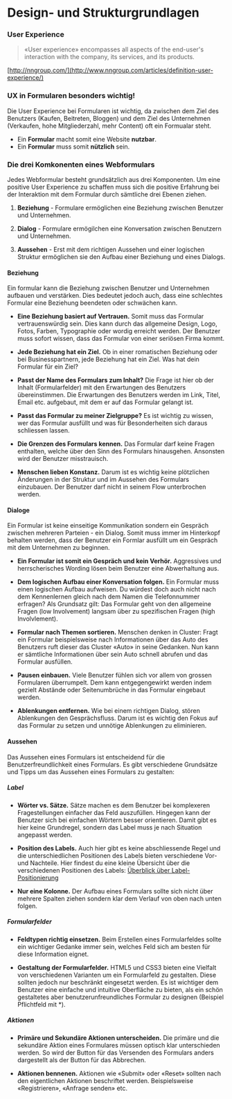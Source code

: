 # Design- und Strukturgrundlagen

### User Experience

> «User experience» encompasses all aspects of the end-user's interaction with the company, its services, and its products.

[http://nngroup.com/](http://www.nngroup.com/articles/definition-user-experience/)

### UX in Formularen besonders wichtig!

Die User Experience bei Formularen ist wichtig, da zwischen dem Ziel des Benutzers (Kaufen, Beitreten, Bloggen) und dem Ziel des Unternehmen (Verkaufen, hohe Mitgliederzahl, mehr Content) oft ein Formualar steht.

* Ein __Formular__ macht somit eine Website __nutzbar__.
* Ein __Formular__ muss somit __nützlich__ sein.

### Die drei Komkonenten eines Webformulars

Jedes Webformular besteht grundsätzlich aus drei Komponenten. Um eine positive User Experience zu schaffen muss sich die positive Erfahrung bei der Interaktion mit dem Formular durch sämtliche drei Ebenen ziehen.

1. __Beziehung__ - Formulare ermöglichen eine Beziehung zwischen Benutzer und Unternehmen.

2. __Dialog__ - Formulare ermögilchen eine Konversation zwischen Benutzern und Unternehmen.

3. __Aussehen__ - Erst mit dem richtigen Aussehen und einer logischen Struktur ermöglichen sie den Aufbau einer Beziehung und eines Dialogs.

#### Beziehung
Ein formular kann die Beziehung zwischen Benutzer und Unternehmen aufbauen und verstärken. Dies bedeutet jedoch auch, dass eine schlechtes Formular eine Beziehung beendeten oder schwächen kann.

* __Eine Beziehung basiert auf Vertrauen.__ Somit muss das Formular vertrauenswürdig sein. Dies kann durch das allgemeine Design, Logo, Fotos, Farben, Typographie oder wordig erreicht werden. Der Benutzer muss sofort wissen, dass das Formular von einer seriösen Firma kommt.

* __Jede Beziehung hat ein Ziel.__ Ob in einer romatischen Beziehung oder bei Businesspartnern, jede Beziehung hat ein Ziel. Was hat dein Formular für ein Ziel?

* __Passt der Name des Formulars zum Inhalt?__ Die Frage ist hier ob der Inhalt (Formularfelder) mit den Erwartungen des Benutzers übereinstimmen. Die Erwartungen des Benutzers werden im Link, Titel, Email etc. aufgebaut, mit dem er auf das Formular gelangt ist.

* __Passt das Formular zu meiner Zielgruppe?__ Es ist wichtig zu wissen, wer das Formular ausfüllt und was für Besonderheiten sich daraus schliessen lassen.

* __Die Grenzen des Formulars kennen.__ Das Formular darf keine Fragen enthalten, welche über den Sinn des Formulars hinausgehen. Ansonsten wird der Benutzer misstrauisch.

* __Menschen lieben Konstanz.__ Darum ist es wichtig keine plötzlichen Änderungen in der Struktur und im Aussehen des Formulars einzubauen. Der Benutzer darf nicht in seinem Flow unterbrochen werden.

#### Dialoge
Ein Formular ist keine einseitige Kommunikation sondern ein Gespräch zwischen mehreren Parteien - ein Dialog. Somit muss immer im Hinterkopf behalten werden, dass der Benutzer ein Formlar ausfüllt um ein Gespräch mit dem Unternehmen zu beginnen.

* __Ein Formular ist somit ein Gespräch und kein Verhör.__ Aggressives und herrscherisches Wording lösen beim Benutzer eine Abwerhaltung aus.

* __Dem logischen Aufbau einer Konversation folgen.__ Ein Formular muss einen logischen Aufbau aufweisen. Du würdest doch auch nicht nach dem Kennenlernen gleich nach dem Namen die Telefonnummer erfragen? Als Grundsatz gilt: Das Formular geht von den allgemeine Fragen (low Involvement) langsam über zu spezifischen Fragen (high Involvlement).

* __Formular nach Themen sortieren.__ Menschen denken in Cluster: Fragt ein Formular beispielsweise nach Informationen über das Auto des Benutzers ruft dieser das Cluster «Auto» in seine Gedanken. Nun kann er sämtliche Informationen über sein Auto schnell abrufen und das Formular ausfüllen.

* __Pausen einbauen.__ Viele Benutzer fühlen sich vor allem von grossen Formularen überrumpelt. Dem kann entgegengewirkt werden indem gezielt Abstände oder Seitenumbrüche in das Formular eingebaut werden.

* __Ablenkungen entfernen.__ Wie bei einem richtigen Dialog, stören Ablenkungen den Gesprächsfluss. Darum ist es wichtig den Fokus auf das Formular zu setzen und unnötige Ablenkungen zu eliminieren.

#### Aussehen
Das Aussehen eines Formulars ist entscheidend für die Benutzerfreundlichkeit eines Formulars. Es gibt verschiedene Grundsätze und Tipps um das Aussehen eines Formulars zu gestalten:

##### Label

* __Wörter vs. Sätze.__ Sätze machen es dem Benutzer bei komplexeren Fragestellungen einfacher das Feld auszufüllen. Hingegen kann der Benutzer sich bei einfachen Wörtern besser orientieren. Damit gibt es hier keine Grundregel, sondern das Label muss je nach Situation angepasst werden.

* __Position des Labels.__ Auch hier gibt es keine abschliessende Regel und die unterschiedlichen Positionen des Labels bieten verschiedene Vor- und Nachteile. Hier findest du eine kleine Übersicht über die verschiedenen Positionen des Labels: [Überblick über Label-Positionierung](http://media.mediatemple.netdna-cdn.com/wp-content/uploads/2011/10/00-Table-webform-alignment.jpg)

* __Nur eine Kolonne.__ Der Aufbau eines Formulars sollte sich nicht über mehrere Spalten ziehen sondern klar dem Verlauf von oben nach unten folgen.

##### Formularfelder

* __Feldtypen richtig einsetzen.__ Beim Erstellen eines Formularfeldes sollte ein wichtiger Gedanke immer sein, welches Feld sich am besten für diese Information eignet. 

* __Gestaltung der Formularfelder.__ HTML5 und CSS3 bieten eine Vielfalt von verschiedenen Varianten um ein Formularfeld zu gestalten. Diese sollten jedoch nur beschränkt eingesetzt werden. Es ist wichtiger dem Benutzer eine einfache und intuitive Oberfläche zu bieten, als ein schön gestaltetes aber benutzerunfreundliches Formular zu designen (Beispiel Pflichtfeld mit *).

##### Aktionen

* __Primäre und Sekundäre Aktionen unterscheiden.__ Die primäre und die sekundäre Aktion eines Formulares müssen optisch klar unterschieden werden. So wird der Button für das Versenden des Formulars anders dargestellt als der Button für das Abbrechen.

* __Aktionen bennenen.__ Aktionen wie «Submit» oder «Reset» sollten nach den eigentlichen Aktionen beschriftet werden. Beispielsweise «Registrieren», «Anfrage senden» etc.
